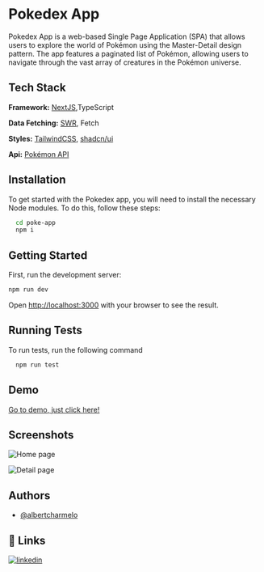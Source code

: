 
# Pokedex App

Pokedex App is a web-based Single Page Application (SPA) that allows users to explore the world of Pokémon using the Master-Detail design pattern. The app features a paginated list of Pokémon, allowing users to navigate through the vast array of creatures in the Pokémon universe.

## Tech Stack

**Framework:** [NextJS](https://nextjs.org/),TypeScript

**Data Fetching:** [SWR](https://swr.vercel.app/es-ES), Fetch

**Styles:** [TailwindCSS](https://tailwindcss.com/), [shadcn/ui](https://ui.shadcn.com/)

**Api:** [Pokémon API](https://pokeapi.co/)
## Installation

To get started with the Pokedex app, you will need to install the necessary Node modules. To do this, follow these steps:

```bash
  cd poke-app
  npm i 

```

## Getting Started

First, run the development server:

```bash
npm run dev

```

Open [http://localhost:3000](http://localhost:3000) with your browser to see the result.


## Running Tests

To run tests, run the following command

```bash
  npm run test
```


## Demo

[Go to demo, just click here!](poke-es4s4s275-albert-charmelos-projects.vercel.app)


## Screenshots

![Home page](https://i.ibb.co/fvNgM5n/i-Phone-13-PRO-localhost.png)

![Detail page](https://i.ibb.co/QkFGRBD/i-Phone-13-PRO-localhost-1.png)



## Authors

- [@albertcharmelo](https://github.com/albertcharmelo)


## 🔗 Links

[![linkedin](https://img.shields.io/badge/linkedin-0A66C2?style=for-the-badge&logo=linkedin&logoColor=white)](https://www.linkedin.com/in/albert-charmelo/)
